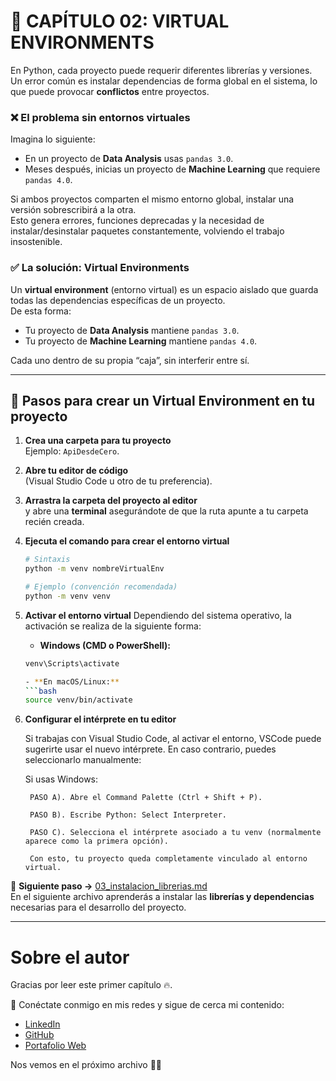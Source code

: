 # 📌 CAPÍTULO 02: VIRTUAL ENVIRONMENTS

En Python, cada proyecto puede requerir diferentes librerías y versiones.  
Un error común es instalar dependencias de forma global en el sistema, lo que puede provocar **conflictos** entre proyectos.

### ❌ El problema sin entornos virtuales
Imagina lo siguiente:  
- En un proyecto de **Data Analysis** usas `pandas 3.0`.  
- Meses después, inicias un proyecto de **Machine Learning** que requiere `pandas 4.0`.  

Si ambos proyectos comparten el mismo entorno global, instalar una versión sobrescribirá a la otra.  
Esto genera errores, funciones deprecadas y la necesidad de instalar/desinstalar paquetes constantemente, volviendo el trabajo insostenible.

### ✅ La solución: Virtual Environments
Un **virtual environment** (entorno virtual) es un espacio aislado que guarda todas las dependencias específicas de un proyecto.  
De esta forma:  
- Tu proyecto de **Data Analysis** mantiene `pandas 3.0`.  
- Tu proyecto de **Machine Learning** mantiene `pandas 4.0`.  

Cada uno dentro de su propia “caja”, sin interferir entre sí.  

---

## 🚀 Pasos para crear un Virtual Environment en tu proyecto

1. **Crea una carpeta para tu proyecto**  
   Ejemplo: `ApiDesdeCero`.

2. **Abre tu editor de código**  
   (Visual Studio Code u otro de tu preferencia).  

3. **Arrastra la carpeta del proyecto al editor**  
   y abre una **terminal** asegurándote de que la ruta apunte a tu carpeta recién creada.  

4. **Ejecuta el comando para crear el entorno virtual**  

   ```bash
   # Sintaxis
   python -m venv nombreVirtualEnv

   # Ejemplo (convención recomendada)
   python -m venv venv

5. **Activar el entorno virtual**
    Dependiendo del sistema operativo, la activación se realiza de la siguiente forma:

    - **Windows (CMD o PowerShell):**
    ```bash
    venv\Scripts\activate

    - **En macOS/Linux:**
    ```bash
    source venv/bin/activate

6. **Configurar el intérprete en tu editor**

    Si trabajas con Visual Studio Code, al activar el entorno, VSCode puede sugerirte usar el nuevo intérprete.
    En caso contrario, puedes seleccionarlo manualmente:

    Si usas Windows:
    
        PASO A). Abre el Command Palette (Ctrl + Shift + P).

        PASO B). Escribe Python: Select Interpreter.

        PASO C). Selecciona el intérprete asociado a tu venv (normalmente aparece como la primera opción).

        Con esto, tu proyecto queda completamente vinculado al entorno virtual.


📖 **Siguiente paso →** [03_instalacion_librerias.md](https://github.com/BrayanR03/API-EN-FASTAPI-DESDE-CERO/blob/main/ApiDesdeCero/documentation/03_instalacion_librerías.md)  
En el siguiente archivo aprenderás a instalar las **librerías y dependencias** necesarias para el desarrollo del proyecto.

---

# Sobre el autor  

Gracias por leer este primer capítulo 🔥.  

🔗 Conéctate conmigo en mis redes y sigue de cerca mi contenido:  
- [LinkedIn](https://www.linkedin.com/in/brayan-rafael-neciosup-bola%C3%B1os-407a59246/)  
- [GitHub](https://github.com/BrayanR03)  
- [Portafolio Web](https://bryanneciosup626.wixsite.com/brayandataanalitics)  


Nos vemos en el próximo archivo 👊🚀  